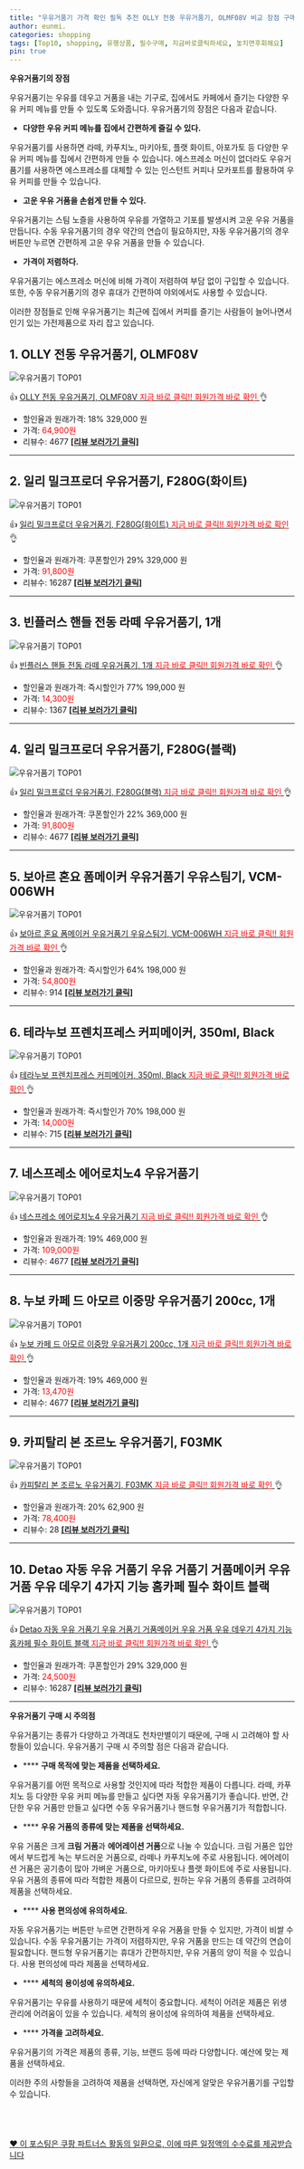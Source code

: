 ```yaml
---
title: "우유거품기 가격 확인 필독 추천 OLLY 전동 우유거품기, OLMF08V 비교 장점 구매가이드"
author: eunmi.
categories: shopping
tags: [Top10, shopping, 유행상품, 필수구매, 지금바로클릭하세요, 놓치면후회해요]
pin: true
---
```

**우유거품기의 장점**

우유거품기는 우유를 데우고 거품을 내는 기구로, 집에서도 카페에서 즐기는 다양한 우유 커피 메뉴를 만들 수 있도록 도와줍니다. 우유거품기의 장점은 다음과 같습니다.

* **다양한 우유 커피 메뉴를 집에서 간편하게 즐길 수 있다.**

우유거품기를 사용하면 라떼, 카푸치노, 마키아토, 플랫 화이트, 아포가토 등 다양한 우유 커피 메뉴를 집에서 간편하게 만들 수 있습니다. 에스프레소 머신이 없더라도 우유거품기를 사용하면 에스프레소를 대체할 수 있는 인스턴트 커피나 모카포트를 활용하여 우유 커피를 만들 수 있습니다.

* **고운 우유 거품을 손쉽게 만들 수 있다.**

우유거품기는 스팀 노즐을 사용하여 우유를 가열하고 기포를 발생시켜 고운 우유 거품을 만듭니다. 수동 우유거품기의 경우 약간의 연습이 필요하지만, 자동 우유거품기의 경우 버튼만 누르면 간편하게 고운 우유 거품을 만들 수 있습니다.

* **가격이 저렴하다.**

우유거품기는 에스프레소 머신에 비해 가격이 저렴하여 부담 없이 구입할 수 있습니다. 또한, 수동 우유거품기의 경우 휴대가 간편하여 야외에서도 사용할 수 있습니다.

이러한 장점들로 인해 우유거품기는 최근에 집에서 커피를 즐기는 사람들이 늘어나면서 인기 있는 가전제품으로 자리 잡고 있습니다.

   

## 1. OLLY 전동 우유거품기, OLMF08V

![우유거품기 TOP01](https://thumbnail10.coupangcdn.com/thumbnails/remote/230x230ex/image/retail/images/1243042292645460-683ee955-72d7-4392-b444-1e818ae6f7b9.jpg)


👍 [OLLY 전동 우유거품기, OLMF08V <font color=red> 지금 바로 클릭!! 회원가격 바로 확인 </font> ](https://link.coupang.com/re/AFFSDP?lptag=AF3617701&subid=GithubCoopas&pageKey=5142509662&traceid=V0-153&itemId=7052477652&vendorItemId=74344770061) 👌 


- 할인율과 원래가격: 18%  329,000   원
- 가격: <span style='color:red'>64,900원</span>
- 리뷰수: 4677  [**[리뷰 보러가기 클릭]**](https://link.coupang.com/re/AFFSDP?lptag=AF3617701&subid=GithubCoopas&pageKey=5142509662&traceid=V0-153&itemId=7052477652&vendorItemId=74344770061)

---


   

## 2. 일리 밀크프로더 우유거품기, F280G(화이트)

![우유거품기 TOP01](https://thumbnail8.coupangcdn.com/thumbnails/remote/230x230ex/image/retail/images/2022/09/15/17/0/a3d83f61-a297-40fd-9517-453115284c34.jpg)


👍 [일리 밀크프로더 우유거품기, F280G(화이트) <font color=red> 지금 바로 클릭!! 회원가격 바로 확인 </font> ](https://link.coupang.com/re/AFFSDP?lptag=AF3617701&subid=GithubCoopas&pageKey=6776782529&traceid=V0-153&itemId=15925363711&vendorItemId=83132566838) 👌 


- 할인율과 원래가격: 쿠폰할인가 29%  329,000   원
- 가격: <span style='color:red'>91,800원</span>
- 리뷰수: 16287  [**[리뷰 보러가기 클릭]**](https://link.coupang.com/re/AFFSDP?lptag=AF3617701&subid=GithubCoopas&pageKey=6776782529&traceid=V0-153&itemId=15925363711&vendorItemId=83132566838)

---


   

## 3. 빈플러스 핸들 전동 라떼 우유거품기, 1개

![우유거품기 TOP01](https://thumbnail9.coupangcdn.com/thumbnails/remote/230x230ex/image/retail/images/72066956746891-b61000f7-de07-4ff4-9f39-703a7d77f874.jpg)


👍 [빈플러스 핸들 전동 라떼 우유거품기, 1개 <font color=red> 지금 바로 클릭!! 회원가격 바로 확인 </font> ](https://link.coupang.com/re/AFFSDP?lptag=AF3617701&subid=GithubCoopas&pageKey=1937935314&traceid=V0-153&itemId=3289704888&vendorItemId=71276671353) 👌 


- 할인율과 원래가격: 즉시할인가 77%  199,000   원
- 가격: <span style='color:red'>14,300원</span>
- 리뷰수: 1367  [**[리뷰 보러가기 클릭]**](https://link.coupang.com/re/AFFSDP?lptag=AF3617701&subid=GithubCoopas&pageKey=1937935314&traceid=V0-153&itemId=3289704888&vendorItemId=71276671353)

---


   

## 4. 일리 밀크프로더 우유거품기, F280G(블랙)

![우유거품기 TOP01](https://thumbnail8.coupangcdn.com/thumbnails/remote/230x230ex/image/retail/images/2022/09/15/17/7/b598e81b-d7c6-4592-ba42-ee1a24abed2a.jpg)


👍 [일리 밀크프로더 우유거품기, F280G(블랙) <font color=red> 지금 바로 클릭!! 회원가격 바로 확인 </font> ](https://link.coupang.com/re/AFFSDP?lptag=AF3617701&subid=GithubCoopas&pageKey=6776782529&traceid=V0-153&itemId=15925363710&vendorItemId=83132566826) 👌 


- 할인율과 원래가격: 쿠폰할인가 22%  369,000   원
- 가격: <span style='color:red'>91,800원</span>
- 리뷰수: 4677  [**[리뷰 보러가기 클릭]**](https://link.coupang.com/re/AFFSDP?lptag=AF3617701&subid=GithubCoopas&pageKey=6776782529&traceid=V0-153&itemId=15925363710&vendorItemId=83132566826)

---


   

## 5. 보아르 혼요 폼메이커 우유거품기 우유스팀기, VCM-006WH

![우유거품기 TOP01](https://thumbnail9.coupangcdn.com/thumbnails/remote/230x230ex/image/retail/images/2514845422870543-13c6e364-59c9-48aa-9ec9-fe114372ad4d.jpg)


👍 [보아르 혼요 폼메이커 우유거품기 우유스팀기, VCM-006WH <font color=red> 지금 바로 클릭!! 회원가격 바로 확인 </font> ](https://link.coupang.com/re/AFFSDP?lptag=AF3617701&subid=GithubCoopas&pageKey=6359440685&traceid=V0-153&itemId=13419284831&vendorItemId=80673936319) 👌 


- 할인율과 원래가격: 즉시할인가 64%  198,000   원
- 가격: <span style='color:red'>54,800원</span>
- 리뷰수: 914  [**[리뷰 보러가기 클릭]**](https://link.coupang.com/re/AFFSDP?lptag=AF3617701&subid=GithubCoopas&pageKey=6359440685&traceid=V0-153&itemId=13419284831&vendorItemId=80673936319)

---


   

## 6. 테라누보 프렌치프레스 커피메이커, 350ml, Black

![우유거품기 TOP01](https://thumbnail8.coupangcdn.com/thumbnails/remote/230x230ex/image/vendor_inventory/0ead/c30c10e4d281d6c5908c8617723e537b3215a34374ee7047223372508937.jpg)


👍 [테라누보 프렌치프레스 커피메이커, 350ml, Black <font color=red> 지금 바로 클릭!! 회원가격 바로 확인 </font> ](https://link.coupang.com/re/AFFSDP?lptag=AF3617701&subid=GithubCoopas&pageKey=7621687079&traceid=V0-153&itemId=14444166092&vendorItemId=81687751987) 👌 


- 할인율과 원래가격: 즉시할인가 70%  198,000   원
- 가격: <span style='color:red'>14,000원</span>
- 리뷰수: 715  [**[리뷰 보러가기 클릭]**](https://link.coupang.com/re/AFFSDP?lptag=AF3617701&subid=GithubCoopas&pageKey=7621687079&traceid=V0-153&itemId=14444166092&vendorItemId=81687751987)

---


   

## 7. 네스프레소 에어로치노4 우유거품기

![우유거품기 TOP01](https://thumbnail6.coupangcdn.com/thumbnails/remote/230x230ex/image/vendor_inventory/d610/d589bddf32ed83e410e843dfe7e6041087327924d079e35a465c3cef9ffc.jpg)


👍 [네스프레소 에어로치노4 우유거품기 <font color=red> 지금 바로 클릭!! 회원가격 바로 확인 </font> ](https://link.coupang.com/re/AFFSDP?lptag=AF3617701&subid=GithubCoopas&pageKey=7612298845&traceid=V0-153&itemId=20416560327&vendorItemId=86782743840) 👌 


- 할인율과 원래가격: 19%  469,000   원
- 가격: <span style='color:red'>109,000원</span>
- 리뷰수: 4677  [**[리뷰 보러가기 클릭]**](https://link.coupang.com/re/AFFSDP?lptag=AF3617701&subid=GithubCoopas&pageKey=7612298845&traceid=V0-153&itemId=20416560327&vendorItemId=86782743840)

---


   

## 8. 누보 카페 드 아모르 이중망 우유거품기 200cc, 1개

![우유거품기 TOP01](https://thumbnail7.coupangcdn.com/thumbnails/remote/230x230ex/image/retail/images/2018/01/15/17/2/6913ebd4-f52a-4bac-9aff-e108ee46bcf0.jpg)


👍 [누보 카페 드 아모르 이중망 우유거품기 200cc, 1개 <font color=red> 지금 바로 클릭!! 회원가격 바로 확인 </font> ](https://link.coupang.com/re/AFFSDP?lptag=AF3617701&subid=GithubCoopas&pageKey=60552843&traceid=V0-153&itemId=207821253&vendorItemId=3491884539) 👌 


- 할인율과 원래가격: 19%  469,000   원
- 가격: <span style='color:red'>13,470원</span>
- 리뷰수: 4677  [**[리뷰 보러가기 클릭]**](https://link.coupang.com/re/AFFSDP?lptag=AF3617701&subid=GithubCoopas&pageKey=60552843&traceid=V0-153&itemId=207821253&vendorItemId=3491884539)

---


   

## 9. 카피탈리 본 조르노 우유거품기, F03MK

![우유거품기 TOP01](https://thumbnail7.coupangcdn.com/thumbnails/remote/230x230ex/image/retail/images/2021/06/23/16/1/ffb8e559-6c1d-491c-877e-1fb64cee7e7b.jpg)


👍 [카피탈리 본 조르노 우유거품기, F03MK <font color=red> 지금 바로 클릭!! 회원가격 바로 확인 </font> ](https://link.coupang.com/re/AFFSDP?lptag=AF3617701&subid=GithubCoopas&pageKey=5723207407&traceid=V0-153&itemId=9579416356&vendorItemId=76863999222) 👌 


- 할인율과 원래가격: 20%  62,900   원
- 가격: <span style='color:red'>78,400원</span>
- 리뷰수: 28  [**[리뷰 보러가기 클릭]**](https://link.coupang.com/re/AFFSDP?lptag=AF3617701&subid=GithubCoopas&pageKey=5723207407&traceid=V0-153&itemId=9579416356&vendorItemId=76863999222)

---


   

## 10. Detao 자동 우유 거품기 우유 거품기 거품메이커 우유 거품 우유 데우기 4가지 기능 홈카페 필수 화이트 블랙

![우유거품기 TOP01](https://thumbnail7.coupangcdn.com/thumbnails/remote/230x230ex/image/vendor_inventory/2750/2715dc9364412e0a148853e52148e96956442e26578fc23a10112e1ad606.jpg)


👍 [Detao 자동 우유 거품기 우유 거품기 거품메이커 우유 거품 우유 데우기 4가지 기능 홈카페 필수 화이트 블랙 <font color=red> 지금 바로 클릭!! 회원가격 바로 확인 </font> ](https://link.coupang.com/re/AFFSDP?lptag=AF3617701&subid=GithubCoopas&pageKey=6867844314&traceid=V0-153&itemId=16419946430&vendorItemId=83625613744) 👌 


- 할인율과 원래가격: 쿠폰할인가 29%  329,000   원
- 가격: <span style='color:red'>24,500원</span>
- 리뷰수: 16287  [**[리뷰 보러가기 클릭]**](https://link.coupang.com/re/AFFSDP?lptag=AF3617701&subid=GithubCoopas&pageKey=6867844314&traceid=V0-153&itemId=16419946430&vendorItemId=83625613744)

---
**우유거품기 구매 시 주의점**

우유거품기는 종류가 다양하고 가격대도 천차만별이기 때문에, 구매 시 고려해야 할 사항들이 있습니다. 우유거품기 구매 시 주의할 점은 다음과 같습니다.

* **** **구매 목적에 맞는 제품을 선택하세요.**

우유거품기를 어떤 목적으로 사용할 것인지에 따라 적합한 제품이 다릅니다. 라떼, 카푸치노 등 다양한 우유 커피 메뉴를 만들고 싶다면 자동 우유거품기가 좋습니다. 반면, 간단한 우유 거품만 만들고 싶다면 수동 우유거품기나 핸드형 우유거품기가 적합합니다.

* **** **우유 거품의 종류에 맞는 제품을 선택하세요.**

우유 거품은 크게 **크림 거품**과 **에어레이션 거품**으로 나눌 수 있습니다. 크림 거품은 입안에서 부드럽게 녹는 부드러운 거품으로, 라떼나 카푸치노에 주로 사용됩니다. 에어레이션 거품은 공기층이 많아 가벼운 거품으로, 마키아토나 플랫 화이트에 주로 사용됩니다. 우유 거품의 종류에 따라 적합한 제품이 다르므로, 원하는 우유 거품의 종류를 고려하여 제품을 선택하세요.

* **** **사용 편의성에 유의하세요.**

자동 우유거품기는 버튼만 누르면 간편하게 우유 거품을 만들 수 있지만, 가격이 비쌀 수 있습니다. 수동 우유거품기는 가격이 저렴하지만, 우유 거품을 만드는 데 약간의 연습이 필요합니다. 핸드형 우유거품기는 휴대가 간편하지만, 우유 거품의 양이 적을 수 있습니다. 사용 편의성에 따라 제품을 선택하세요.

* **** **세척의 용이성에 유의하세요.**

우유거품기는 우유를 사용하기 때문에 세척이 중요합니다. 세척이 어려운 제품은 위생 관리에 어려움이 있을 수 있습니다. 세척의 용이성에 유의하여 제품을 선택하세요.

* **** **가격을 고려하세요.**

우유거품기의 가격은 제품의 종류, 기능, 브랜드 등에 따라 다양합니다. 예산에 맞는 제품을 선택하세요.

이러한 주의 사항들을 고려하여 제품을 선택하면, 자신에게 알맞은 우유거품기를 구입할 수 있습니다.<br><br><br><br><br> [ ❤  이 포스팅은 쿠팡 파트너스 활동의 일환으로, 이에 따른 일정액의 수수료를 제공받습니다](https://link.coupang.com/a/bcEFyh)
